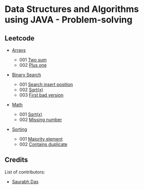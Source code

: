 # Data Structures and Algorithms using JAVA - Problem-solving

## Leetcode

- [Arrays]()
    - 001 [Two sum](https://leetcode.com/problems/two-sum/description/) 
    - 002 [Plus one](https://leetcode.com/problems/plus-one/description/)


- [Binary Search]() 
    - 001 [Search insert position](https://leetcode.com/problems/search-insert-position/description/)
    - 002 [Sqrt(x)](https://leetcode.com/problems/sqrtx/description/)
    - 003 [First bad version](https://leetcode.com/problems/first-bad-version/description/)


- [Math]()
    - 001 [Sqrt(x)](https://leetcode.com/problems/sqrtx/description/)
    - 002 [Missing number](https://leetcode.com/problems/missing-number/description/)


- [Sorting]()
  - 001 [Majority element](https://leetcode.com/problems/majority-element/description/)
  - 002 [Contains duplicate](https://leetcode.com/problems/contains-duplicate/description/)

## Credits
List of contributors:
- [Saurabh Das](dsumansaurabh@gmail.com)
